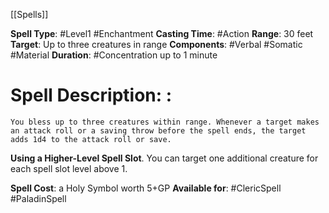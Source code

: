 [[Spells]]

**Spell Type**: #Level1 #Enchantment 
**Casting Time**: #Action 
**Range**: 30 feet
**Target**: Up to three creatures in range
**Components**: #Verbal #Somatic #Material 
**Duration**: #Concentration up to 1 minute

# Spell Description: : 
	You bless up to three creatures within range. Whenever a target makes an attack roll or a saving throw before the spell ends, the target adds 1d4 to the attack roll or save.

**Using a Higher-Level Spell Slot**. You can target one
additional creature for each spell slot level above 1.

**Spell Cost**: a Holy Symbol worth 5+GP
**Available for**: #ClericSpell #PaladinSpell 
